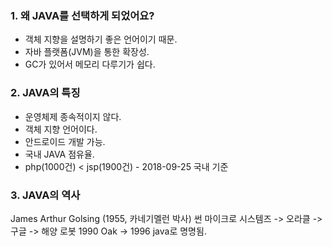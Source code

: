 ### 1. 왜 JAVA를 선택하게 되었어요?

* 객체 지향을 설명하기 좋은 언어이기 때문.
* 자바 플랫폼(JVM)을 통한 확장성.
* GC가 있어서 메모리 다루기가 쉽다.

### 2. JAVA의 특징

* 운영체제 종속적이지 않다.
* 객체 지향 언어이다.
* 안드로이드 개발 가능.
* 국내 JAVA 점유율.
* php(1000건) < jsp(1900건) - 2018-09-25 국내 기준

### 3. JAVA의 역사

James Arthur Golsing (1955, 카네기멜런 박사)
썬 마이크로 시스템즈 -> 오라클 -> 구글 -> 해양 로봇
1990 Oak -> 1996 java로 명명됨.
